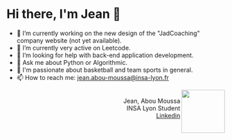 
<h1> Hi there, I'm Jean 👋 </h1> 

- 🔭 I’m currently working on the new design of the "JadCoaching" company website (not yet available).
- 🌱 I’m currently very active on Leetcode.
- 🤔 I’m looking for help with back-end application development.
- 💬 Ask me about Python or Algorithmic.
- 🏀 I'm passionate about basketball and team sports in general.
- 📫 How to reach me: jean.abou-moussa@insa-lyon.fr


<div align='center'>
  
  <img src="https://user-images.githubusercontent.com/94708849/160274563-01dc1fbf-f38e-4396-b0f3-2c4f4204c21b.png" width="100" height="100" align="right">
   <br/> <div align="right"> Jean, Abou Moussa <br/> INSA Lyon Student <br/> <a href = "https://www.linkedin.com/in/jean-abou-moussa"> Linkedin </a> </div>
 </div>


